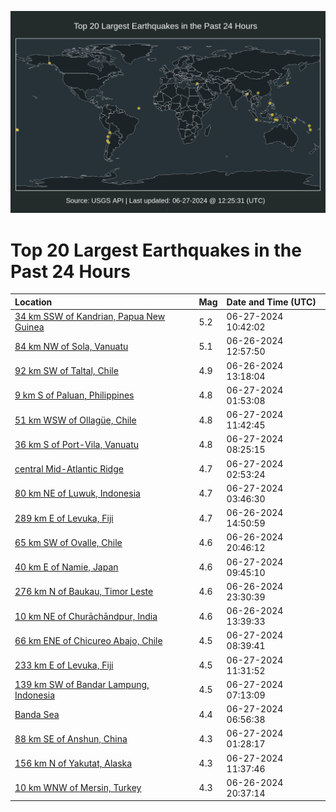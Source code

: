 ![Map](./map.png)

# Top 20 Largest Earthquakes in the Past 24 Hours

| Location | Mag | Date and Time (UTC) |
|:---|:---|:---|
| [34 km SSW of Kandrian, Papua New Guinea](https://earthquake.usgs.gov/earthquakes/eventpage/us6000n8ld) | 5.2 | 06-27-2024 10:42:02 |
| [84 km NW of Sola, Vanuatu](https://earthquake.usgs.gov/earthquakes/eventpage/us6000n892) | 5.1 | 06-26-2024 12:57:50 |
| [92 km SW of Taltal, Chile](https://earthquake.usgs.gov/earthquakes/eventpage/us6000n895) | 4.9 | 06-26-2024 13:18:04 |
| [9 km S of Paluan, Philippines](https://earthquake.usgs.gov/earthquakes/eventpage/us6000n8ja) | 4.8 | 06-27-2024 01:53:08 |
| [51 km WSW of Ollagüe, Chile](https://earthquake.usgs.gov/earthquakes/eventpage/us6000n8lr) | 4.8 | 06-27-2024 11:42:45 |
| [36 km S of Port-Vila, Vanuatu](https://earthquake.usgs.gov/earthquakes/eventpage/us6000n8k6) | 4.8 | 06-27-2024 08:25:15 |
| [central Mid-Atlantic Ridge](https://earthquake.usgs.gov/earthquakes/eventpage/us6000n8jg) | 4.7 | 06-27-2024 02:53:24 |
| [80 km NE of Luwuk, Indonesia](https://earthquake.usgs.gov/earthquakes/eventpage/us6000n8jl) | 4.7 | 06-27-2024 03:46:30 |
| [289 km E of Levuka, Fiji](https://earthquake.usgs.gov/earthquakes/eventpage/us6000n89k) | 4.7 | 06-26-2024 14:50:59 |
| [65 km SW of Ovalle, Chile](https://earthquake.usgs.gov/earthquakes/eventpage/us6000n8hz) | 4.6 | 06-26-2024 20:46:12 |
| [40 km E of Namie, Japan](https://earthquake.usgs.gov/earthquakes/eventpage/us6000n8l9) | 4.6 | 06-27-2024 09:45:10 |
| [276 km N of Baukau, Timor Leste](https://earthquake.usgs.gov/earthquakes/eventpage/us6000n8il) | 4.6 | 06-26-2024 23:30:39 |
| [10 km NE of Churāchāndpur, India](https://earthquake.usgs.gov/earthquakes/eventpage/us6000n89d) | 4.6 | 06-26-2024 13:39:33 |
| [66 km ENE of Chicureo Abajo, Chile](https://earthquake.usgs.gov/earthquakes/eventpage/us6000n8k8) | 4.5 | 06-27-2024 08:39:41 |
| [233 km E of Levuka, Fiji](https://earthquake.usgs.gov/earthquakes/eventpage/us6000n8ln) | 4.5 | 06-27-2024 11:31:52 |
| [139 km SW of Bandar Lampung, Indonesia](https://earthquake.usgs.gov/earthquakes/eventpage/us6000n8k1) | 4.5 | 06-27-2024 07:13:09 |
| [Banda Sea](https://earthquake.usgs.gov/earthquakes/eventpage/us6000n8k0) | 4.4 | 06-27-2024 06:56:38 |
| [88 km SE of Anshun, China](https://earthquake.usgs.gov/earthquakes/eventpage/us6000n8j9) | 4.3 | 06-27-2024 01:28:17 |
| [156 km N of Yakutat, Alaska](https://earthquake.usgs.gov/earthquakes/eventpage/us6000n8lp) | 4.3 | 06-27-2024 11:37:46 |
| [10 km WNW of Mersin, Turkey](https://earthquake.usgs.gov/earthquakes/eventpage/us6000n8hv) | 4.3 | 06-26-2024 20:37:14 |
